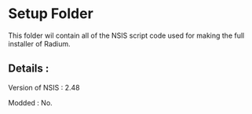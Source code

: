 # Setup Folder

This folder wil contain all of the NSIS script code used for making the full installer of Radium.

## Details : 

Version of NSIS : 2.48

Modded : No.
